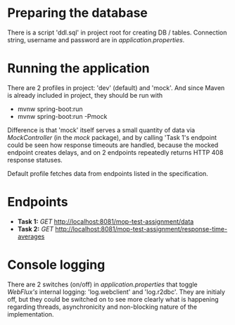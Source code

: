 # Preparing the database
There is a script 'ddl.sql' in project root for creating DB / tables. Connection string, username and password are in *application.properties*.

# Running the application
There are 2 profiles in project: 'dev' (default) and 'mock'. And since Maven is already included in project, they should be run with
- mvnw spring-boot:run
- mvnw spring-boot:run -Pmock

Difference is that 'mock' itself serves a small quantity of data via *MockController* (in the *mock* package), and by calling 'Task 1's endpoint could be seen how response timeouts are handled, because the mocked endpoint creates delays, and on 2 endpoints repeatedly returns HTTP 408 response statuses.

Default profile fetches data from endpoints listed in the specification.

# Endpoints
- **Task 1:** *GET* [http://localhost:8081/mop-test-assignment/data](http://localhost:8081/mop-test-assignment/data)
- **Task 2:** *GET* [http://localhost:8081/mop-test-assignment/response-time-averages](http://localhost:8081/mop-test-assignment/response-time-averages)

# Console logging
There are 2 switches (on/off) in *application.properties* that toggle *WebFlux's* internal logging: 'log.webclient' and 'log.r2dbc'.
They are initialy off, but they could be switched on to see more clearly what is happening regarding threads, asynchronicity and non-blocking nature of the implementation.
